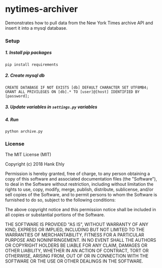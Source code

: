 # nytimes-archiver

Demonstrates how to pull data from the New York Times archive API and insert it into a mysql database.

### Setup

##### 1. Install pip packages
```commandline
pip install requirements
```

##### 2. Create mysql db
```mysql
CREATE DATABASE IF NOT EXISTS [db] DEFAULT CHARACTER SET UTF8MB4;
GRANT ALL PRIVILEGES ON [db].* TO [user]@[host] IDENTIFIED BY [password];
```

##### 3. Update variables in `settings.py` variables

##### 4. Run
```commandline
python archive.py
```

### License

The MIT License (MIT)

Copyright (c) 2018 Hank Ehly

Permission is hereby granted, free of charge, to any person obtaining a copy of this software and associated documentation files (the "Software"), to deal in the Software without restriction, including without limitation the rights to use, copy, modify, merge, publish, distribute, sublicense, and/or sell copies of the Software, and to permit persons to whom the Software is furnished to do so, subject to the following conditions:

The above copyright notice and this permission notice shall be included in all copies or substantial portions of the Software.

THE SOFTWARE IS PROVIDED "AS IS", WITHOUT WARRANTY OF ANY KIND, EXPRESS OR IMPLIED, INCLUDING BUT NOT LIMITED TO THE WARRANTIES OF MERCHANTABILITY, FITNESS FOR A PARTICULAR PURPOSE AND NONINFRINGEMENT. IN NO EVENT SHALL THE AUTHORS OR COPYRIGHT HOLDERS BE LIABLE FOR ANY CLAIM, DAMAGES OR OTHER LIABILITY, WHETHER IN AN ACTION OF CONTRACT, TORT OR OTHERWISE, ARISING FROM, OUT OF OR IN CONNECTION WITH THE SOFTWARE OR THE USE OR OTHER DEALINGS IN THE SOFTWARE.
